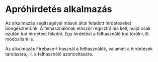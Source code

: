 # Apróhirdetés alkalmazás

Az alkalmazás segítségével mások által feladott hirdetéseket böngészhetünk. A felhasználónak először regisztrálnia kell, majd csak ezután tud hirdetést feladni. Egy hirdetést a felhasználó tud törölni, ill. módosítani is.

Az alkalmazás Firebase-t használ a felhasználók, valamint a hirdetések tárolására, ill. a felhasználó azonosítására.
